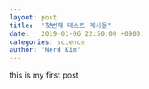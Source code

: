```yaml
---
layout: post
title:  "첫번째 테스트 게시물"
date:   2019-01-06 22:50:00 +0900
categories: science
author: "Nerd Kim"
---
```

this is my first post
